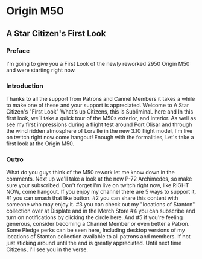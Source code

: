 # Origin M50
## A Star Citizen's First Look

### Preface
I'm going to give you a First Look of the newly reworked 2950 Origin M50 and were starting right now.

### Introduction
Thanks to all the support from Patrons and Cannel Members it takes a while to make one of these and your support is appreciated. Welcome to A Star Citizen's "First Look" What's up Citizens, this is SubliminaL here and In this first look, we’ll take a quick tour of the M50s exterior, and interior. As well as see my first impressions during a flight test around Port Olisar and through the wind ridden atmosphere of Lorville in the new 3.10 flight model, I'm live on twitch right now come hangout! Enough with the formalities, Let's take a first look at the Origin M50.

[Comment]: # (This footage is recorded in the 3.10 PTU that is now available to subscribers and concierge.)

### Outro
What do you guys think of the M50 rework let me know down in the comments. Next up we'll take a look at the new P-72 Archimedes, so make sure your subscribed. Don't forget I'm live on twitch right now, like RIGHT NOW, come hangout. If you enjoy my channel there are 5 ways to support it, #1 you can smash that like button. #2 you can share this content with someone who may enjoy it. #3 you can check out my "locations of Stanton" collection over at Displate and in the Merch Store #4 you can subscribe and turn on notifications by clicking the circle here. And #5 if you're feeling generous, consider becoming a Channel Member or even better a Patron. Some Pledge perks can be seen here, Including desktop versions of my locations of Stanton collection available to all patrons and members. If not just sticking around until the end is greatly appreciated. Until next time Citizens, I'll see you in the verse.
